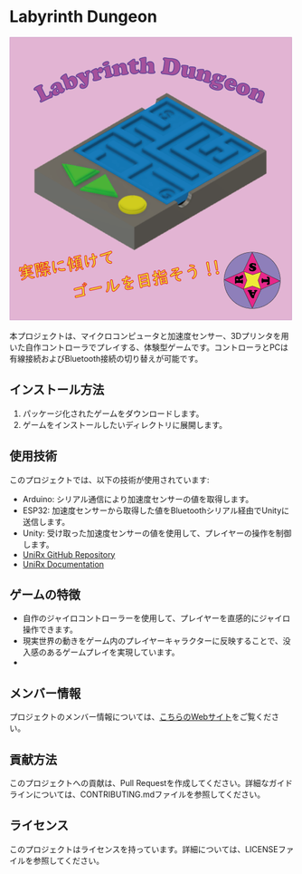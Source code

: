 # Labyrinth Dungeon

![Gameplay](Labyrinth_Dungeon_ScreenShot.png)

本プロジェクトは、マイクロコンピュータと加速度センサー、3Dプリンタを用いた自作コントローラでプレイする、体験型ゲームです。コントローラとPCは有線接続およびBluetooth接続の切り替えが可能です。

## インストール方法

1. パッケージ化されたゲームをダウンロードします。
2. ゲームをインストールしたいディレクトリに展開します。

## 使用技術

このプロジェクトでは、以下の技術が使用されています:

- Arduino: シリアル通信により加速度センサーの値を取得します。
- ESP32: 加速度センサーから取得した値をBluetoothシリアル経由でUnityに送信します。
- Unity: 受け取った加速度センサーの値を使用して、プレイヤーの操作を制御します。
- [UniRx GitHub Repository](https://github.com/neuecc/UniRx)
- [UniRx Documentation](https://unirx.dev/)

## ゲームの特徴

- 自作のジャイロコントローラーを使用して、プレイヤーを直感的にジャイロ操作できます。
- 現実世界の動きをゲーム内のプレイヤーキャラクターに反映することで、没入感のあるゲームプレイを実現しています。
- 
## メンバー情報

プロジェクトのメンバー情報については、[こちらのWebサイト](https://leoleo-0109.github.io/TeamHomepage/)をご覧ください。

## 貢献方法

このプロジェクトへの貢献は、Pull Requestを作成してください。詳細なガイドラインについては、CONTRIBUTING.mdファイルを参照してください。

## ライセンス

このプロジェクトはライセンスを持っています。詳細については、LICENSEファイルを参照してください。
